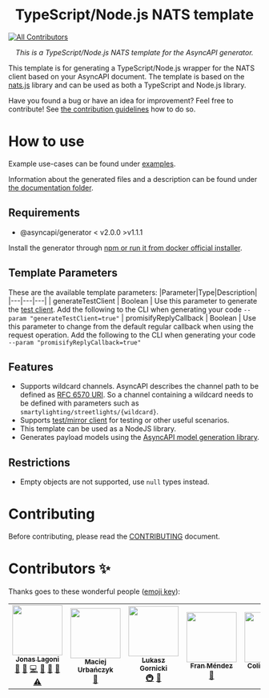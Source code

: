 <h1 align="center">TypeScript/Node.js NATS template</h1>

<!-- ALL-CONTRIBUTORS-BADGE:START - Do not remove or modify this section -->
[![All Contributors](https://img.shields.io/badge/all_contributors-6-orange.svg?style=flat-square)](#contributors-)
<!-- ALL-CONTRIBUTORS-BADGE:END -->

<p align="center">
  <em>This is a TypeScript/Node.js NATS template for the AsyncAPI generator.</em>
</p>

This template is for generating a TypeScript/Node.js wrapper for the NATS client based on your AsyncAPI document. The template is based on the [nats.js](https://github.com/nats-io/nats.js) library and can be used as both a TypeScript and Node.js library. 

Have you found a bug or have an idea for improvement? Feel free to contribute! See [the contribution guidelines](#Contributing) how to do so.

# How to use
Example use-cases can be found under [examples](./examples).

Information about the generated files and a description can be found under [the documentation folder](./docs/general.md).

## Requirements
* @asyncapi/generator < v2.0.0 >v1.1.1

Install the generator through [npm or run it from docker official installer](https://github.com/asyncapi/generator#install).

## Template Parameters
These are the available template parameters:
|Parameter|Type|Description|
|---|---|---|
| generateTestClient | Boolean | Use this parameter to generate the [test client](#test-client). Add the following to the CLI when generating your code `--param "generateTestClient=true"`
| promisifyReplyCallback | Boolean | Use this parameter to change from the default regular callback when using the request operation. Add the following to the CLI when generating your code `--param "promisifyReplyCallback=true"`

## Features
* Supports wildcard channels. AsyncAPI describes the channel path to be defined as [RFC 6570 URI](https://www.asyncapi.com/docs/specifications/2.0.0/#a-name-channelsobject-a-channels-object). So a channel containing a wildcard needs to be defined with parameters such as `smartylighting/streetlights/{wildcard}`.
* Supports [test/mirror client](./docs/general.md#test-client) for testing or other useful scenarios.
* This template can be used as a NodeJS library.
* Generates payload models using the [AsyncAPI model generation library](https://github.com/asyncapi/generator-model-sdk). 

## Restrictions 
* Empty objects are not supported, use `null` types instead.

# Contributing

Before contributing, please read the [CONTRIBUTING](CONTRIBUTING.md) document.

# Contributors ✨

Thanks goes to these wonderful people ([emoji key](https://allcontributors.org/docs/en/emoji-key)):

<!-- ALL-CONTRIBUTORS-LIST:START - Do not remove or modify this section -->
<!-- prettier-ignore-start -->
<!-- markdownlint-disable -->
<table>
  <tr>
    <td align="center"><a href="https://github.com/jonaslagoni"><img src="https://avatars.githubusercontent.com/u/13396189?v=4?s=100" width="100px;" alt=""/><br /><sub><b>Jonas Lagoni</b></sub></a><br /><a href="https://github.com/asyncapi/ts-nats-template/issues?q=author%3Ajonaslagoni" title="Bug reports">🐛</a> <a href="#maintenance-jonaslagoni" title="Maintenance">🚧</a> <a href="https://github.com/asyncapi/ts-nats-template/commits?author=jonaslagoni" title="Code">💻</a> <a href="https://github.com/asyncapi/ts-nats-template/commits?author=jonaslagoni" title="Documentation">📖</a> <a href="#ideas-jonaslagoni" title="Ideas, Planning, & Feedback">🤔</a> <a href="#question-jonaslagoni" title="Answering Questions">💬</a> <a href="https://github.com/asyncapi/ts-nats-template/commits?author=jonaslagoni" title="Tests">⚠️</a></td>
    <td align="center"><a href="https://github.com/magicmatatjahu"><img src="https://avatars.githubusercontent.com/u/20404945?v=4?s=100" width="100px;" alt=""/><br /><sub><b>Maciej Urbańczyk</b></sub></a><br /><a href="https://github.com/asyncapi/ts-nats-template/pulls?q=is%3Apr+reviewed-by%3Amagicmatatjahu" title="Reviewed Pull Requests">👀</a></td>
    <td align="center"><a href="https://dev.to/derberg"><img src="https://avatars.githubusercontent.com/u/6995927?v=4?s=100" width="100px;" alt=""/><br /><sub><b>Lukasz Gornicki</b></sub></a><br /><a href="#infra-derberg" title="Infrastructure (Hosting, Build-Tools, etc)">🚇</a> <a href="https://github.com/asyncapi/ts-nats-template/pulls?q=is%3Apr+reviewed-by%3Aderberg" title="Reviewed Pull Requests">👀</a></td>
    <td align="center"><a href="http://www.fmvilas.com"><img src="https://avatars.githubusercontent.com/u/242119?v=4?s=100" width="100px;" alt=""/><br /><sub><b>Fran Méndez</b></sub></a><br /><a href="https://github.com/asyncapi/ts-nats-template/pulls?q=is%3Apr+reviewed-by%3Afmvilas" title="Reviewed Pull Requests">👀</a></td>
    <td align="center"><a href="https://nats.io"><img src="https://avatars.githubusercontent.com/u/11180189?v=4?s=100" width="100px;" alt=""/><br /><sub><b>Colin Sullivan</b></sub></a><br /><a href="https://github.com/asyncapi/ts-nats-template/pulls?q=is%3Apr+reviewed-by%3AColinSullivan1" title="Reviewed Pull Requests">👀</a></td>
    <td align="center"><a href="https://github.com/aricart"><img src="https://avatars.githubusercontent.com/u/1032976?v=4?s=100" width="100px;" alt=""/><br /><sub><b>Alberto Ricart</b></sub></a><br /><a href="https://github.com/asyncapi/ts-nats-template/pulls?q=is%3Apr+reviewed-by%3Aaricart" title="Reviewed Pull Requests">👀</a></td>
  </tr>
</table>

<!-- markdownlint-restore -->
<!-- prettier-ignore-end -->

<!-- ALL-CONTRIBUTORS-LIST:END -->